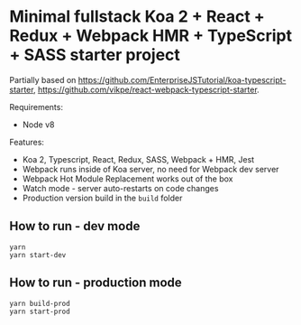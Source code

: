# Minimal fullstack Koa 2 + React + Redux + Webpack HMR + TypeScript + SASS starter project

Partially based on https://github.com/EnterpriseJSTutorial/koa-typescript-starter, https://github.com/vikpe/react-webpack-typescript-starter.

Requirements:
 * Node v8

Features:
 * Koa 2, Typescript, React, Redux, SASS, Webpack + HMR, Jest
 * Webpack runs inside of Koa server, no need for Webpack dev server
 * Webpack Hot Module Replacement works out of the box
 * Watch mode - server auto-restarts on code changes
 * Production version build in the `build` folder

## How to run - dev mode

```
yarn
yarn start-dev
```

## How to run - production mode

```
yarn build-prod
yarn start-prod
```